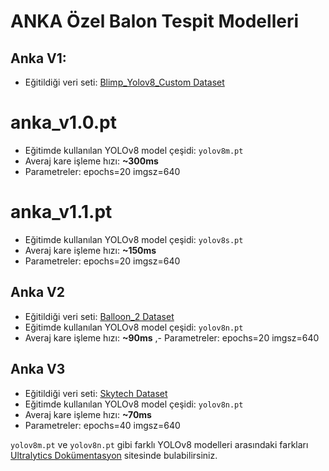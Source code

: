 # ANKA Özel Balon Tespit Modelleri

## Anka V1:
- Eğitildiği veri seti: [Blimp_Yolov8_Custom Dataset](https://universe.roboflow.com/prasku-mxsdv/blimp_yolo_v8_custom)

# anka_v1.0.pt
- Eğitimde kullanılan YOLOv8 model çeşidi: `yolov8m.pt`
- Averaj kare işleme hızı: **~300ms**
- Parametreler: epochs=20 imgsz=640

# anka_v1.1.pt
- Eğitimde kullanılan YOLOv8 model çeşidi: `yolov8s.pt`
- Averaj kare işleme hızı: **~150ms**
- Parametreler: epochs=20 imgsz=640

## Anka V2

- Eğitildiği veri seti: [Balloon_2 Dataset](https://universe.roboflow.com/balloon-mytgt/balloon2-wklvy)
- Eğitimde kullanılan YOLOv8 model çeşidi: `yolov8n.pt`
- Averaj kare işleme hızı: **~90ms**
,- Parametreler: epochs=20 imgsz=640

## Anka V3

- Eğitildiği veri seti: [Skytech Dataset](https://universe.roboflow.com/robot-arzfa/skytech)
- Eğitimde kullanılan YOLOv8 model çeşidi: `yolov8n.pt`
- Averaj kare işleme hızı: **~70ms**
- Parametreler: epochs=40 imgsz=640

`yolov8m.pt` ve `yolov8n.pt` gibi farklı YOLOv8 modelleri arasındaki farkları [Ultralytics Dokümentasyon](https://docs.ultralytics.com/models/yolov8/#performance-metrics) sitesinde bulabilirsiniz.
